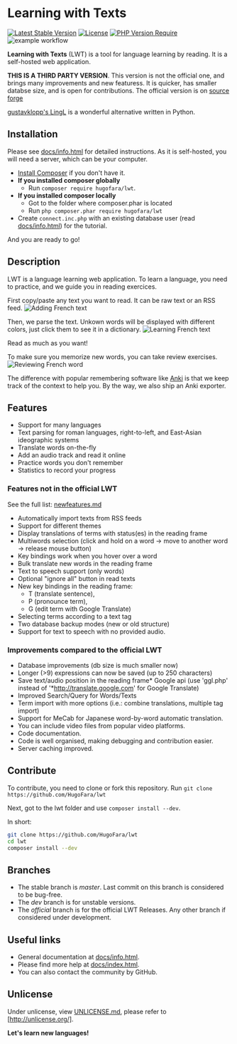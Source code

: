 # Learning with Texts
[![Latest Stable Version](https://poser.pugx.org/hugofara/lwt/v)](https://packagist.org/packages/hugofara/lwt)
[![License](https://poser.pugx.org/hugofara/lwt/license)](https://packagist.org/packages/hugofara/lwt) 
[![PHP Version Require](https://poser.pugx.org/hugofara/lwt/require/php)](https://packagist.org/packages/hugofara/lwt)
![example workflow](https://github.com/hugofara/lwt/actions/workflows/php.yml/badge.svg)

**Learning with Texts** (LWT) is a tool for language learning by reading. It is a self-hosted web application.

**THIS IS A THIRD PARTY VERSION**. This version is not the 
official one, and brings many improvements and new featuress. 
It is quicker, has smaller databse size, 
and is open for contributions. The official version is on 
[source forge](https://sourceforge.net/projects/learning-with-texts)

[gustavklopp's LingL](https://github.com/gustavklopp/LingL) is a wonderful alternative written in Python.

## Installation
Please see [docs/info.html](https://hugofara.github.io/lwt/docs/info.html) for detailed instructions. 
As it is self-hosted, you will need a server, which can be your computer.

* [Install Composer](https://getcomposer.org/download/) if you don't have it.
* **If you installed composer globally**
  * Run ``composer require hugofara/lwt``.
* **If you installed composer locally**
  * Got to the folder where composer.phar is located
  * Run ``php composer.phar require hugofara/lwt``
* Create ``connect.inc.php`` with an existing database user 
(read [docs/info.html](https://hugofara.github.io/lwt/docs/info.html)) for the tutorial.

And you are ready to go!

## Description
LWT is a language learning web application. To learn a language, you 
need to practice, and we guide you in reading exercices.

First copy/paste any text you want to read. It can be raw text or an RSS feed.
![Adding French text](https://github.com/HugoFara/lwt/raw/master/img/05.jpg)

Then, we parse the text. Unkown words will be displayed with different colors,
just click them to see it in a dictionary.
![Learning French text](https://github.com/HugoFara/lwt/raw/master/img/06.jpg)

Read as much as you want! 

To make sure you memorize new words, you can take review exercises.
![Reviewing French word](https://github.com/HugoFara/lwt/raw/master/img/07.jpg)

The difference with popular remembering software like 
[Anki](https://apps.ankiweb.net/) is that we keep track of the 
context to help you. By the way, we also ship 
an Anki exporter.

## Features
* Support for many languages
* Text parsing for roman languages, right-to-left,
and East-Asian ideographic systems
* Translate words on-the-fly
* Add an audio track and read it online
* Practice words you don't remember
* Statistics to record your progress

### Features not in the official LWT
See the full list: [newfeatures.md](https://hugofara.github.io/lwt/docs/newfeatures.html)
* Automatically import texts from RSS feeds
* Support for different themes
* Display translations of terms with status(es) in the reading frame
* Multiwords selection (click and hold on a word 
→ move to another word → release mouse button)
* Key bindings work when you hover over a word
* Bulk translate new words in the reading frame
* Text to speech support (only words)
* Optional "ignore all" button in read texts
* New key bindings in the reading frame: 
  * T (translate sentence), 
  * P (pronounce term), 
  * G (edit term with Google Translate)
* Selecting terms according to a text tag
* Two database backup modes (new or old structure)
* Support for text to speech with no provided audio.

### Improvements compared to the official LWT
* Database improvements (db size is much smaller now)
* Longer (>9) expressions can now be saved (up to 250 characters)
* Save text/audio position in the reading frame* Google api 
(use 'ggl.php' instead of '*http://translate.google.com' for Google Translate)
* Improved Search/Query for Words/Texts
* Term import with more options (i.e.: combine translations, multiple tag import)
* Support for MeCab for Japanese word-by-word automatic translation.
* You can include video files from popular video platforms.
* Code documentation.
* Code is well organised, making debugging and contribution easier.
* Server caching improved.

## Contribute
To contribute, you need to clone or fork this repository.
Run ``git clone https://github.com/HugoFara/lwt``

Next, got to the lwt folder and use ``composer install --dev``.

In short:
```bash
git clone https://github.com/HugoFara/lwt
cd lwt
composer install --dev
```

## Branches
* The stable branch is *master*. Last commit on this branch is 
considered to be bug-free. 
* The *dev* branch is for unstable versions.
* The *official* branch is for the official LWT Releases.
Any other branch if considered under development.

## Useful links
* General documentation at [docs/info.html](https://hugofara.github.io/lwt/docs/info.html).
* Please find more help at [docs/index.html](https://hugofara.github.io/lwt/docs/index.html).
* You can also contact the community by GitHub.

## Unlicense
Under unlicense, view [UNLICENSE.md](UNLICENSE.md), please refer to [http://unlicense.org/].

**Let's learn new languages!**
